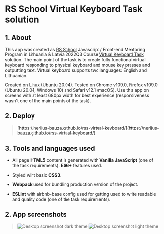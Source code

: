 # RS School Virtual Keyboard Task solution

## 1. About

This app was created as [RS School](https://rs.school/) Javascript / Front-end Mentoring Program in Lithuania & Latvia 2022Q3 Course [Virtual Keyboard Task](https://github.com/rolling-scopes-school/tasks/blob/master/tasks/virtual-keyboard/virtual-keyboard-lt.md) solution.
The main point of the task is to create fully functional virtual keyboard responding to physical keyboard and mouse key presses and outputting text. Virtual keyboard supports two languages: English and Lithuanian.

Created on Linux (Ubuntu 20.04). Tested on Chrome v109.0, Firefox v109.0 (Ubuntu 20.04, Windows 10) and Safari v12.1 (macOS). Use this app on screens with at least 680px width for best experience (responsiveness wasn't one of the main points of the task).

## 2. Deploy

  > [https://nerijus-bauza.github.io/rss-virtual-keyboard/](https://nerijus-bauza.github.io/rss-virtual-keyboard/)

## 3. Tools and languages used

- All page **HTML5** content is generated with **Vanilla JavaScript** (one of the task requirements). **ES6+** features used.

- Styled wiht basic **CSS3**.

- **Webpack** used for bundling production version of the project.

- **ESLint** with airbnb-base config used for getting used to write readable and quality code (one of the task requirements).

## 2. App screenshots

  > ![Desktop screenshot dark theme](https://nerijus-bauza.github.io/rss-virtual-keyboard/assets/screenshots/desktop-1.jpg)
  > ![Desktop screenshot light theme](https://nerijus-bauza.github.io/rss-virtual-keyboard/assets/screenshots/desktop-2.jpg)
